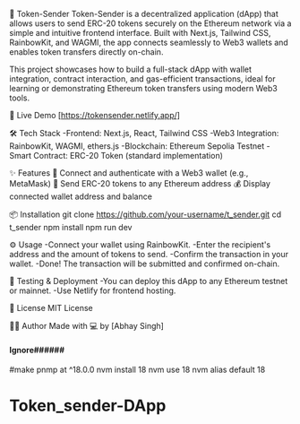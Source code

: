🚀 Token-Sender
Token-Sender is a decentralized application (dApp) that allows users to send ERC-20 tokens securely on the Ethereum network via a simple and intuitive frontend interface. Built with Next.js, Tailwind CSS, RainbowKit, and WAGMI, the app connects seamlessly to Web3 wallets and enables token transfers directly on-chain.

This project showcases how to build a full-stack dApp with wallet integration, contract interaction, and gas-efficient transactions, ideal for learning or demonstrating Ethereum token transfers using modern Web3 tools.

🔗 Live Demo
[https://tokensender.netlify.app/]

🛠️ Tech Stack
-Frontend: Next.js, React, Tailwind CSS
-Web3 Integration: RainbowKit, WAGMI, ethers.js
-Blockchain: Ethereum Sepolia Testnet
-Smart Contract: ERC-20 Token (standard implementation)

✨ Features
🔐 Connect and authenticate with a Web3 wallet (e.g., MetaMask)
🔁 Send ERC-20 tokens to any Ethereum address
💰 Display connected wallet address and balance

📦 Installation
git clone https://github.com/your-username/t_sender.git
cd t_sender
npm install
npm run dev

⚙️ Usage
-Connect your wallet using RainbowKit.
-Enter the recipient's address and the amount of tokens to send.
-Confirm the transaction in your wallet.
-Done! The transaction will be submitted and confirmed on-chain.


🧪 Testing & Deployment
-You can deploy this dApp to any Ethereum testnet or mainnet.
-Use Netlify for frontend hosting.

📜 License
MIT License

🙋‍♂️ Author
Made with 💻 by [Abhay Singh]












#### Ignore######
#make pnmp at ^18.0.0
nvm install 18
nvm use 18
nvm alias default 18

# Token_sender-DApp
